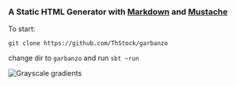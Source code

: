 ### A Static HTML Generator with [Markdown][1] and [Mustache][2]

To start:

`git clone https://github.com/ThStock/garbanzo`

change dir to `garbanzo` and run `sbt ~run`

![Grayscale gradients][3]

[1]: http://daringfireball.net/projects/markdown/
[2]: http://mustache.github.io/
[3]: {{{path}}}/test.png "Testimage"
